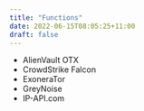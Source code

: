 ```yaml
---
title: "Functions"
date: 2022-06-15T08:05:25+11:00
draft: false
---
```


- AlienVault OTX
- CrowdStrike Falcon
- ExoneraTor
- GreyNoise
- IP-API.com


